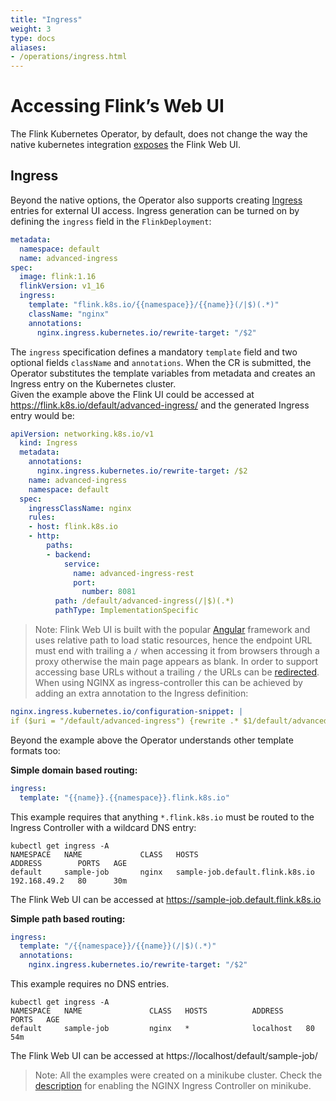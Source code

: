 ```yaml
---
title: "Ingress"
weight: 3
type: docs
aliases:
- /operations/ingress.html
---
```

<!--
Licensed to the Apache Software Foundation (ASF) under one
or more contributor license agreements.  See the NOTICE file
distributed with this work for additional information
regarding copyright ownership.  The ASF licenses this file
to you under the Apache License, Version 2.0 (the
"License"); you may not use this file except in compliance
with the License.  You may obtain a copy of the License at

  http://www.apache.org/licenses/LICENSE-2.0

Unless required by applicable law or agreed to in writing,
software distributed under the License is distributed on an
"AS IS" BASIS, WITHOUT WARRANTIES OR CONDITIONS OF ANY
KIND, either express or implied.  See the License for the
specific language governing permissions and limitations
under the License.
-->

# Accessing Flink’s Web UI
The Flink Kubernetes Operator, by default, does not change the way the native kubernetes integration [exposes](https://nightlies.apache.org/flink/flink-docs-master/docs/deployment/resource-providers/native_kubernetes/#accessing-flinks-web-ui) the Flink Web UI.

## Ingress
Beyond the native options, the Operator also supports creating [Ingress](https://kubernetes.io/docs/concepts/services-networking/ingress/) entries for external UI access. 
Ingress generation can be turned on by defining the `ingress` field in the `FlinkDeployment`:
```yaml
metadata:
  namespace: default
  name: advanced-ingress
spec:
  image: flink:1.16
  flinkVersion: v1_16
  ingress:
    template: "flink.k8s.io/{{namespace}}/{{name}}(/|$)(.*)"
    className: "nginx"
    annotations:
      nginx.ingress.kubernetes.io/rewrite-target: "/$2"
```
The `ingress` specification defines a mandatory `template` field and two optional fields `className` and `annotations`. 
When the CR is submitted, the Operator substitutes the template variables from metadata and creates an Ingress entry on the Kubernetes cluster.  
Given the example above the Flink UI could be accessed at https://flink.k8s.io/default/advanced-ingress/ and the generated Ingress entry would be:
```yaml
apiVersion: networking.k8s.io/v1
  kind: Ingress
  metadata:
    annotations:
      nginx.ingress.kubernetes.io/rewrite-target: /$2    
    name: advanced-ingress
    namespace: default   
  spec:
    ingressClassName: nginx
    rules:
    - host: flink.k8s.io
    - http:
        paths:
        - backend:
            service:
              name: advanced-ingress-rest
              port:
                number: 8081
          path: /default/advanced-ingress(/|$)(.*)
          pathType: ImplementationSpecific
```

>Note: Flink Web UI is built with the popular [Angular](https://angular.io) framework and uses relative path to load static resources, hence the endpoint URL must end with trailing a `/` when accessing it from browsers through a proxy otherwise the main page appears as blank. 
> In order to support accessing base URLs without a trailing `/` the URLs can be [redirected](https://github.com/kubernetes/ingress-nginx/issues/4266). When using NGINX as ingress-controller this can be achieved by adding an extra annotation to the Ingress definition:
```yaml
nginx.ingress.kubernetes.io/configuration-snippet: |
if ($uri = "/default/advanced-ingress") {rewrite .* $1/default/advanced-ingress/ permanent;}
```
Beyond the example above the Operator understands other template formats too:

**Simple domain based routing:**
```yaml
ingress:
  template: "{{name}}.{{namespace}}.flink.k8s.io"    
```
This example requires that anything `*.flink.k8s.io` must be routed to the Ingress Controller with a wildcard DNS entry:
```shell
kubectl get ingress -A
NAMESPACE   NAME             CLASS   HOSTS                                 ADDRESS        PORTS   AGE
default     sample-job       nginx   sample-job.default.flink.k8s.io       192.168.49.2   80      30m
```
The Flink Web UI can be accessed at https://sample-job.default.flink.k8s.io

**Simple path based routing:**
```yaml
ingress:
  template: "/{{namespace}}/{{name}}(/|$)(.*)"    
  annotations:
    nginx.ingress.kubernetes.io/rewrite-target: "/$2"
```
This example requires no DNS entries. 

```shell
kubectl get ingress -A
NAMESPACE   NAME               CLASS   HOSTS          ADDRESS     PORTS   AGE
default     sample-job         nginx   *              localhost   80      54m
```
The Flink Web UI can be accessed at https://localhost/default/sample-job/
>Note: All the examples  were created on a minikube cluster. Check the [description](https://kubernetes.io/docs/tasks/access-application-cluster/ingress-minikube/) for enabling the NGINX Ingress Controller on minikube.

